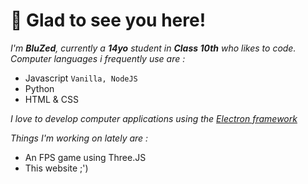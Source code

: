 # 👋 Glad to see you here!
*I'm **BluZed**, currently a **14yo** student in **Class 10th** who likes to code.*
*Computer languages i frequently use are :*
 - Javascript
 `Vanilla, NodeJS`
 - Python 
 - HTML & CSS
 
 *I love to develop computer applications using the [Electron framework](https://www.electronjs.org/)*

*Things I'm working on lately are :*

 - An FPS game using Three.JS
 - This website ;')
